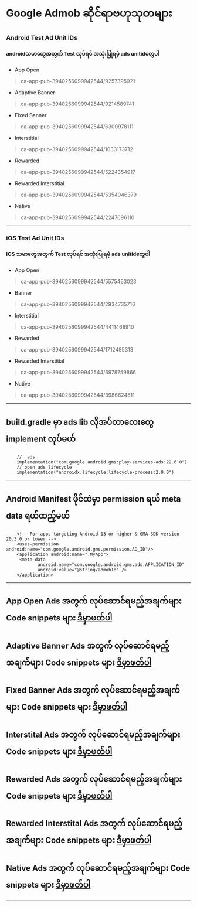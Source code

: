 # Google Admob ဆိုင်ရာဗဟုသုတများ

### Android Test Ad Unit IDs
#### androidသမာတွေအတွက် Test လုပ်ရင် အသုံးပြုရမဲ့ ads unitidတွေပါ

* App Open	
> ca-app-pub-3940256099942544/9257395921

* Adaptive Banner	
> ca-app-pub-3940256099942544/9214589741

* Fixed Banner
> ca-app-pub-3940256099942544/6300978111

* Interstitial
> ca-app-pub-3940256099942544/1033173712

* Rewarded	
> ca-app-pub-3940256099942544/5224354917

* Rewarded Interstitial	
> ca-app-pub-3940256099942544/5354046379

* Native	
> ca-app-pub-3940256099942544/2247696110

___

### iOS Test Ad Unit IDs
#### IOS သမာတွေအတွက် Test လုပ်ရင် အသုံးပြုရမဲ့ ads unitidတွေပါ

* App Open
> ca-app-pub-3940256099942544/5575463023

* Banner
> ca-app-pub-3940256099942544/2934735716

* Interstitial	
> ca-app-pub-3940256099942544/4411468910

* Rewarded	
> ca-app-pub-3940256099942544/1712485313

* Rewarded Interstitial	
> ca-app-pub-3940256099942544/6978759866

* Native
> ca-app-pub-3940256099942544/3986624511

___

## build.gradle မှာ ads lib လိုအပ်တာလေးတွေ  implement လုပ်မယ်

```
    //  ads
    implementation("com.google.android.gms:play-services-ads:22.6.0")
    // open ads lifecycle
    implementation("androidx.lifecycle:lifecycle-process:2.9.0")
```
___

## Android Manifest ဖိုင်ထဲမှာ permission ရယ် meta data ရယ်ထည့်မယ်

```
    <!-- For apps targeting Android 13 or higher & GMA SDK version 20.3.0 or lower -->
    <uses-permission android:name="com.google.android.gms.permission.AD_ID"/>
    <application android:name=".MyApp">
     <meta-data
            android:name="com.google.android.gms.ads.APPLICATION_ID"
            android:value="@string/admobId" />
    </application>

```
___

## App Open Ads အတွက် လုပ်ဆောင်ရမည့်အချက်များ Code snippets များ   [ ဒီမှာဖတ်ပါ ](AppOpenAds.md "AppOpenAds အကြောင်း")

## Adaptive Banner Ads အတွက် လုပ်ဆောင်ရမည့်အချက်များ Code snippets များ   [ ဒီမှာဖတ်ပါ ](AdaptiveBannerAds.md "AdaptiveBannerAds အကြောင်း")

## Fixed Banner Ads အတွက် လုပ်ဆောင်ရမည့်အချက်များ Code snippets များ   [ ဒီမှာဖတ်ပါ ](FixedBannerAds.md "FixedBannerAds အကြောင်း")

## Interstital Ads အတွက် လုပ်ဆောင်ရမည့်အချက်များ Code snippets များ   [ ဒီမှာဖတ်ပါ ](InterstitalAds.md "InterstitalAds အကြောင်း")

## Rewarded Ads အတွက် လုပ်ဆောင်ရမည့်အချက်များ Code snippets များ   [ ဒီမှာဖတ်ပါ ](RewardedAds.md "RewardAds အကြောင်း")

## Rewarded Interstital Ads အတွက် လုပ်ဆောင်ရမည့်အချက်များ Code snippets များ   [ ဒီမှာဖတ်ပါ ](RewardedInterstitalAds.md "RewardedInterstitalAds အကြောင်း")

## Native Ads အတွက် လုပ်ဆောင်ရမည့်အချက်များ Code snippets များ   [ ဒီမှာဖတ်ပါ ](NativeAds.md "NativeAds အကြောင်း")
___

